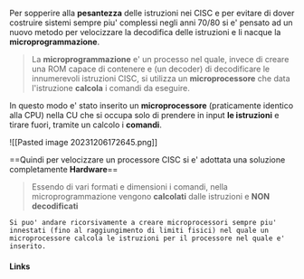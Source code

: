 Per sopperire alla **pesantezza** delle istruzioni nei CISC e per evitare di dover costruire sistemi sempre piu' complessi negli anni 70/80 si e' pensato ad un nuovo metodo per velocizzare la decodifica delle istruzioni e li nacque la **microprogrammazione**.

>La **microprogrammazione** e' un processo nel quale, invece di creare una ROM capace di contenere e (un decoder) di decodificare le innumerevoli istruzioni CISC, si utilizza un **microprocessore** che data l'istruzione **calcola** i comandi da eseguire.

In questo modo e' stato inserito un **microprocessore** (praticamente identico alla CPU) nella CU che si occupa solo di prendere in input **le istruzioni** e tirare fuori, tramite un calcolo i **comandi**.

![[Pasted image 20231206172645.png]]

==Quindi per velocizzare un processore CISC si e' adottata una soluzione completamente **Hardware**== 

>Essendo di vari formati e dimensioni i comandi, nella microprogrammazione vengono **calcolati** dalle istruzioni e **NON decodificati**

	Si puo' andare ricorsivamente a creare microprocessori sempre piu' innestati (fino al raggiungimento di limiti fisici) nel quale un microprocessore calcola le istruzioni per il processore nel quale e' inserito.

#### Links

